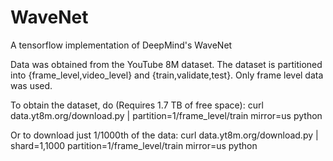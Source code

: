 # WaveNet
A tensorflow implementation of DeepMind's WaveNet

Data was obtained from the YouTube 8M dataset. The dataset is partitioned into {frame_level,video_level} and {train,validate,test}. Only frame level data was used.

To obtain the dataset, do (Requires 1.7 TB of free space):
  curl data.yt8m.org/download.py | partition=1/frame_level/train mirror=us python

Or to download just 1/1000th of the data:
  curl data.yt8m.org/download.py | shard=1,1000 partition=1/frame_level/train mirror=us python